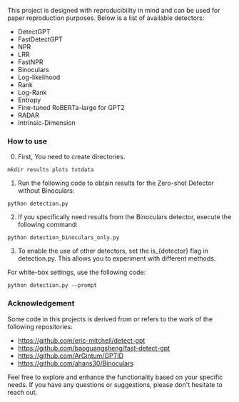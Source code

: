 
This project is designed with reproducibility in mind and can be used for paper reproduction purposes. Below is a list of available detectors:

- DetectGPT
- FastDetectGPT
- NPR
- LRR
- FastNPR
- Binoculars
- Log-likelihood
- Rank
- Log-Rank
- Entropy
- Fine-tuned RoBERTa-large for GPT2
- RADAR
- Intrinsic-Dimension

### How to use
0. First, You need to create directories.
```
mkdir results plots txtdata
```

1. Run the following code to obtain results for the Zero-shot Detector without Binoculars:
```
python detection.py
```
2. If you specifically need results from the Binoculars detector, execute the following command:
```
python detection_binoculars_only.py
```
3. To enable the use of other detectors, set the is_{detector} flag in detection.py. This allows you to experiment with different methods.

For white-box settings, use the following code:

```
python detection.py --prompt
```


### Acknowledgement
Some code in this projects is derived from or refers to the work of the following repositories:
- https://github.com/eric-mitchell/detect-gpt
- https://github.com/baoguangsheng/fast-detect-gpt
- https://github.com/ArGintum/GPTID
- https://github.com/ahans30/Binoculars

Feel free to explore and enhance the functionality based on your specific needs. If you have any questions or suggestions, please don't hesitate to reach out.
